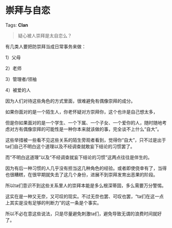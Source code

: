 # 崇拜与自恋

Tags: **Clan**

> 疑心被人崇拜是太自恋么？



有几类人要把防崇拜当成日常事务来做：

1）父母

2）老师

3）管理者/领袖

4）被爱的人

因为人们对待这些角色的方式里面，很难避免有偶像崇拜的成分。

如果你面对的是一个陌生人，你老怀疑对方崇拜你，这个也许是自己想太多，

但是你如果面对的是一个学生、一个下属、一个子女、一个爱你的人，随时随地考虑对方有偶像崇拜的可能性是一种你本来就该做的事，完全谈不上什么“自大”。

这些举措被一些看不见这些关系的陌生旁观者看到，觉得你“自大”，只不过是出于ta们自己不明白这个道理以及不经调查就敢妄下结论的习惯罢了。

而“不明白这道理”以及“不经调查就妄下结论的习惯”这两点往往是伴生的。

因为有后一种习惯的人几乎没有担当这几种角色的经验。或者即使侥幸有了，当得也很糟糕，在很早期就失去了这几个身份，进展不到崇拜发育出恶果的阶段。

所以ta们意识不到这些关系里人的崇拜本能是多么根深蒂固，多么需要万分警惕。

这实在是一种又无奈，又可叹的现实。不过无奈也罢、可叹也罢，“ta们在这一点上其实是没有足够的判断力”的这一条是个事实。

所以不必在意这些说法，只是尽量避免刺激ta们，避免导致无谓的浪费时间就好了。



